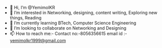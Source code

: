 - 👋 Hi, I’m @YemimolKR
- 👀 I’m interested in Networking, designing, content writing, Exploring new things, Reading
- 🌱 I’m currently learning BTech, Computer Science Engineering
- 💞️ I’m looking to collaborate on Networking and Designing 
- 📫 How to reach me:-
      Contact no:-8056356615
      email id :- yemimolkr1999@gmail.com

<!---
YemimolKR/YemimolKR is a ✨ special ✨ repository because its `README.md` (this file) appears on your GitHub profile.
You can click the Preview link to take a look at your changes.
--->
